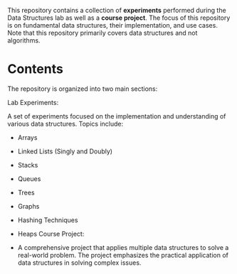 This repository contains a collection of **experiments** performed during the Data Structures lab as well as a **course project**. The focus of this repository is on fundamental data structures, their implementation, and use cases. Note that this repository primarily covers data structures and not algorithms.

# Contents
The repository is organized into two main sections:

Lab Experiments:

A set of experiments focused on the implementation and understanding of various data structures.
Topics include:
- Arrays
- Linked Lists (Singly and Doubly)
- Stacks
- Queues
- Trees
- Graphs
- Hashing Techniques
- Heaps
Course Project:

- A comprehensive project that applies multiple data structures to solve a real-world problem.
The project emphasizes the practical application of data structures in solving complex issues.
